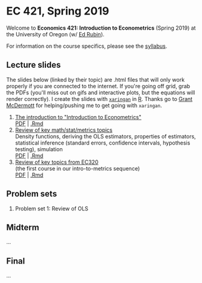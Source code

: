# EC 421, Spring 2019

Welcome to **Economics 421: Introduction to Econometrics** (Spring 2019) at the University of Oregon (w/ [Ed Rubin](https://edrub.in)).

For information on the course specifics, please see the [syllabus](https://raw.githack.com/edrubin/EC421S19/master/Syllabus/syllabus.pdf).

## Lecture slides

The slides below (linked by their topic) are .html files that will only work properly if you are connected to the internet. If you're going off grid, grab the PDFs (you'll miss out on gifs and interactive plots, but the equations will render correctly). I create the slides with [`xaringan`](https://github.com/yihui/xaringan/wiki) in [R](cran.r-project.org). Thanks go to [Grant McDermott](grantmcdermott.com/) for helping/pushing me to get going with `xaringan`.

1. [The introduction to "Introduction to Econometrics"](https://raw.githack.com/edrubin/EC421S19/master/LectureNotes/01Intro/01_intro.html) <br> [PDF](https://raw.githack.com/edrubin/EC421S19/master/LectureNotes/01Intro/01_intro.pdf) | [.Rmd](https://github.com/edrubin/EC421S19/blob/master/LectureNotes/01Intro/01_intro.Rmd)
2. [Review of key math/stat/metrics topics](https://raw.githack.com/edrubin/EC421S19/master/LectureNotes/02Review/02_review.html)<br>Density functions, deriving the OLS estimators, properties of estimators, statistical inference (standard errors, confidence intervals, hypothesis testing), simulation <br> [PDF](https://raw.githack.com/edrubin/EC421S19/master/LectureNotes/02Review/02_review.pdf) | [.Rmd](https://github.com/edrubin/EC421S19/blob/master/LectureNotes/02Review/02_review.Rmd)
3. [Review of key topics from EC320](https://raw.githack.com/edrubin/EC421S19/master/LectureNotes/03Review/03_review.html)<br>(the first course in our intro-to-metrics sequence) <br> [PDF](https://raw.githack.com/edrubin/EC421S19/master/LectureNotes/03Review/03_review.pdf) | [.Rmd](https://github.com/edrubin/EC421S19/blob/master/LectureNotes/03Review/03_review.Rmd)

## Problem sets

1. Problem set 1: Review of OLS

## Midterm

...

## Final

...

